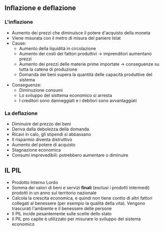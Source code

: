 ## Inflazione e deflazione

### L'inflazione

- Aumento dei prezzi che diminuisce il potere d'acquisto della moneta
- Viene misurata con il metro di misura del paniere Istat
- Cause:
	- Aumento della liquidità in circolazione
	- Aumento dei costi dei fattori produttivi → imprenditori aumentano prezzi
	- Aumento dei prezzi delle materie prime importate → conseguenze su tutta la catena di produzione
	- Domanda dei beni supera la quantità delle capacità produttive del sistema
- Conseguenze:
	- Diminuzione consumi
	- Lo sviluppo del sisttema economico si arresta
	- I creditori sono danneggiati e i debitori sono avvantaggiati

### La deflazione

- Diminuire del prezzo dei beni
- Deriva dalla debolezza della domanda
- Ricavi in calo, gli stipendi si abbassano
- Il risparmio diventa distruttivo
- Aumento del potere di acquisto
- Stagnazione economica
- Consumi imprevedibili: potrebbero aumentare o diminuire

## IL PIL

- Prodotto Interno Lordo
- Somma dei valori di beni e servizi **finali** (esclusi i prodotti intermedi) prodotti in un anno sul territorio nazionale
- Calcola la crescita economica, e quindi non tiene contto di altri fattori collegati al benessere (per esempio la qualità della vita). Vengono trascurati l'ambiente e il benessere delle persone
- Il PIL incide pesantemente sulle scelte dello stato
- Il PIL pro capite è utilizzato per misurare lo sviluppo del sistema economico